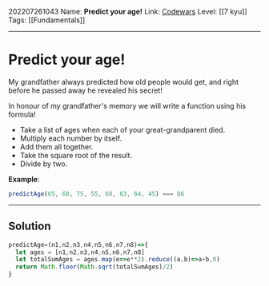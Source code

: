 202207261043
Name: **Predict your age!**
Link: [Codewars](https://www.codewars.com/kata/5aff237c578a14752d0035ae)
Level:  [[7 kyu]]
Tags: [[Fundamentals]]

---

# Predict your age!

My grandfather always predicted how old people would get, and right before he passed away he revealed his secret!

In honour of my grandfather's memory we will write a function using his formula!

-   Take a list of ages when each of your great-grandparent died.
-   Multiply each number by itself.
-   Add them all together.
-   Take the square root of the result.
-   Divide by two.

**Example**:

```javascript
predictAge(65, 60, 75, 55, 60, 63, 64, 45) === 86
```


---

## Solution

``` javascript
predictAge=(n1,n2,n3,n4,n5,n6,n7,n8)=>{
  let ages = [n1,n2,n3,n4,n5,n6,n7,n8]
  let totalSumAges = ages.map(e=>e**2).reduce((a,b)=>a+b,0)
  return Math.floor(Math.sqrt(totalSumAges)/2)
}
```